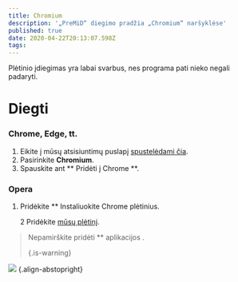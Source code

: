 ```yaml
---
title: Chromium
description: '„PreMiD“ diegimo pradžia „Chromium“ naršyklėse'
published: true
date: 2020-04-22T20:13:07.598Z
tags:
---
```


Plėtinio įdiegimas yra labai svarbus, nes programa pati nieko negali padaryti.

# Diegti
### Chrome, Edge, tt.
1. Eikite į mūsų atsisiuntimų puslapį [spustelėdami čia](https://premid.app/downloads).
2. Pasirinkite **Chromium**.
3. Spauskite ant ** Pridėti į Chrome **.

### Opera
1. Pridėkite ** Instaliuokite Chrome plėtinius.</li> 
   
   2 Pridėkite [ mūsų plėtinį](https://premid.app/downloads).</ol> 



> Nepamirškite  pridėti ** aplikacijos </a>. </p> 
> 
> {.is-warning}</blockquote> 
> 
> ![](https://img.icons8.com/color/2x/chrome.png) {.align-abstopright}